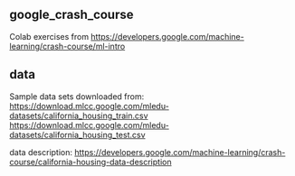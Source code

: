 ## google_crash_course
Colab exercises from https://developers.google.com/machine-learning/crash-course/ml-intro

## data
Sample data sets downloaded from:
https://download.mlcc.google.com/mledu-datasets/california_housing_train.csv
https://download.mlcc.google.com/mledu-datasets/california_housing_test.csv

data description:
https://developers.google.com/machine-learning/crash-course/california-housing-data-description